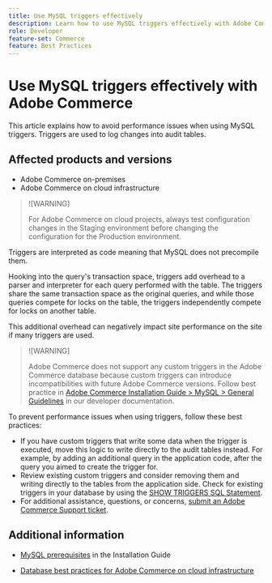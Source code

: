 ```yaml
---
title: Use MySQL triggers effectively
description: Learn how to use MySQL triggers effectively with Adobe Commerce
role: Developer
feature-set: Commerce
feature: Best Practices
---
```


# Use MySQL triggers effectively with Adobe Commerce

This article explains how to avoid performance issues when using MySQL triggers. Triggers are used to log changes into audit tables.

## Affected products and versions

* Adobe Commerce on-premises
* Adobe Commerce on cloud infrastructure

>![WARNING]
>
>For Adobe Commerce on cloud projects, always test configuration changes in the Staging environment before changing the configuration for the Production environment.

Triggers are interpreted as code meaning that MySQL does not precompile them.

Hooking into the query's transaction space, triggers add overhead to a parser and interpreter for each query performed with the table. The triggers share the same transaction space as the original queries, and while those queries compete for locks on the table, the triggers independently compete for locks on another table.

This additional overhead can negatively impact site performance on the site if many triggers are used.

>![WARNING]
>
>Adobe Commerce does not support any custom triggers in the Adobe Commerce database because custom triggers can introduce incompatibilities with future Adobe Commerce versions. Follow best practice in [Adobe Commerce Installation Guide > MySQL > General Guidelines](../../../installation-guide/prerequisites/database-server/mysql.html) in our developer documentation.

To prevent performance issues when using triggers, follow these best practices:

* If you have custom triggers that write some data when the trigger is executed, move this logic to write directly to the audit tables instead. For example, by adding an additional query in the application code, after the query you aimed to create the trigger for.
* Review existing custom triggers and consider removing them and writing directly to the tables from the application side. Check for existing triggers in your database by using the [SHOW TRIGGERS SQL Statement](https://dev.mysql.com/doc/refman/8.0/en/show-triggers.html).
* For additional assistance, questions, or concerns, [submit an Adobe Commerce Support ticket](https://support.magento.com/hc/en-us/articles/360000913794#submit-ticket).

## Additional information

* [MySQL prerequisites](../../../installation-guide/prerequisites/database-server/mysql.html) in the Installation Guide

* [Database best practices for Adobe Commerce on cloud infrastructure](database-on-cloud.md)



